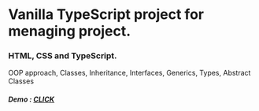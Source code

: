 <h1>Vanilla TypeScript project for menaging project.</h1>
<h3>HTML, CSS and TypeScript.</h3>

<p>OOP approach, Classes, Inheritance, Interfaces, Generics, Types, Abstract Classes</p>
<h5>Demo : <a href="https://greasy-peanut.surge.sh/">CLICK</a></h5>
